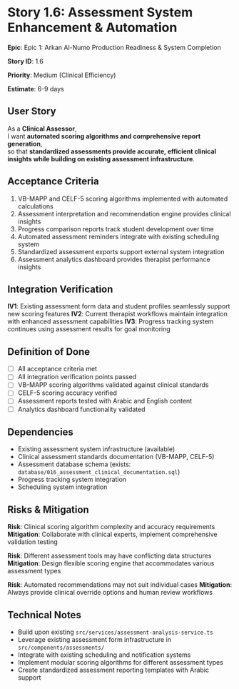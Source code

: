 # Story 1.6: Assessment System Enhancement & Automation

**Epic**: Epic 1: Arkan Al-Numo Production Readiness & System Completion

**Story ID**: 1.6

**Priority**: Medium (Clinical Efficiency)

**Estimate**: 6-9 days

## User Story

As a **Clinical Assessor**,  
I want **automated scoring algorithms and comprehensive report generation**,  
so that **standardized assessments provide accurate, efficient clinical insights while building on existing assessment infrastructure**.

## Acceptance Criteria

1. VB-MAPP and CELF-5 scoring algorithms implemented with automated calculations
2. Assessment interpretation and recommendation engine provides clinical insights
3. Progress comparison reports track student development over time
4. Automated assessment reminders integrate with existing scheduling system
5. Standardized assessment exports support external system integration
6. Assessment analytics dashboard provides therapist performance insights

## Integration Verification

**IV1**: Existing assessment form data and student profiles seamlessly support new scoring features
**IV2**: Current therapist workflows maintain integration with enhanced assessment capabilities
**IV3**: Progress tracking system continues using assessment results for goal monitoring

## Definition of Done

- [ ] All acceptance criteria met
- [ ] All integration verification points passed
- [ ] VB-MAPP scoring algorithms validated against clinical standards
- [ ] CELF-5 scoring accuracy verified
- [ ] Assessment reports tested with Arabic and English content
- [ ] Analytics dashboard functionality validated

## Dependencies

- Existing assessment system infrastructure (available)
- Clinical assessment standards documentation (VB-MAPP, CELF-5)
- Assessment database schema (exists: `database/016_assessment_clinical_documentation.sql`)
- Progress tracking system integration
- Scheduling system integration

## Risks & Mitigation

**Risk**: Clinical scoring algorithm complexity and accuracy requirements
**Mitigation**: Collaborate with clinical experts, implement comprehensive validation testing

**Risk**: Different assessment tools may have conflicting data structures
**Mitigation**: Design flexible scoring engine that accommodates various assessment types

**Risk**: Automated recommendations may not suit individual cases
**Mitigation**: Always provide clinical override options and human review workflows

## Technical Notes

- Build upon existing `src/services/assessment-analysis-service.ts`
- Leverage existing assessment form infrastructure in `src/components/assessments/`
- Integrate with existing scheduling and notification systems
- Implement modular scoring algorithms for different assessment types
- Create standardized assessment reporting templates with Arabic support